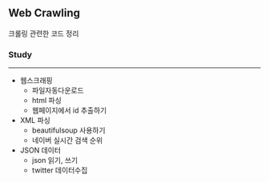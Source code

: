 ## Web Crawling
크롤링 관련한 코드 정리



### Study
---
- 웹스크래핑
    - 파일자동다운로드
    - html 파싱
    - 웹페이지에서 id 추출하기
- XML 파싱
    - beautifulsoup 사용하기
    - 네이버 실시간 검색 순위
- JSON 데이터
    - json 읽기, 쓰기
    - twitter 데이터수집
